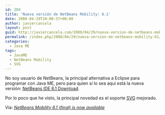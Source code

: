 ```yaml
---
id: 204
title: 'Nueva versión de NetBeans Mobility: 6.1'
date: 2008-04-29T20:00:57+00:00
author: javiercancela
layout: post
guid: http://javiercancela.com/2008/04/29/nueva-version-de-netbeans-mobility-61/
permalink: /index.php/2008/04/29/nueva-version-de-netbeans-mobility-61/
categories:
  - Java ME
tags:
  - JavaME
  - NetBeans Mobility
  - SVG
---
```

No soy usuario de NetBeans, la principal alternativa a Eclipse para programar con Java ME, pero para quien sí lo sea aquí está la nueva versión: [NetBeans IDE 6.1 Download](http://download.netbeans.org/netbeans/6.1/final/ "NetBeans IDE 6.1 Download").

Por lo poco que he visto, la principal novedad es el soporte [SVG](http://www.w3.org/Graphics/SVG/ "SVG") mejorado.

Vía: [_NetBeans Mobility 6.1 (final) is now available_](http://blogs.forum.nokia.com/blog/jacek-wojciechowskis-forum-nokia-blog/java/2008/04/28/netbeans-mobility-6.1-final-is-now-available "NetBeans Mobility 6.1 (final) is now available")